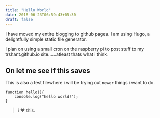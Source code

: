 ```yaml
---
title: "Hello World"
date: 2018-06-23T06:59:43+05:30
draft: false
---
```


I have moved my entire blogging to github pages. I am using Hugo, a delightfully simple static file generator.

I plan on using a small cron on the raspberry pi to post stuff to my trshant.github.io site......atleast thats what i think. 

On let me see if this saves
---
This is also a test filewhere i will be trying out `newer` things i want to do.  

    function hello(){
        console.log("hello world!");
    }

> i ❤ this. 
<!--stackedit_data:
eyJoaXN0b3J5IjpbLTE3NDI2MDkyMjksLTEyNDI5OTAxNjYsLT
E3NDI2MDkyMjldfQ==
-->
